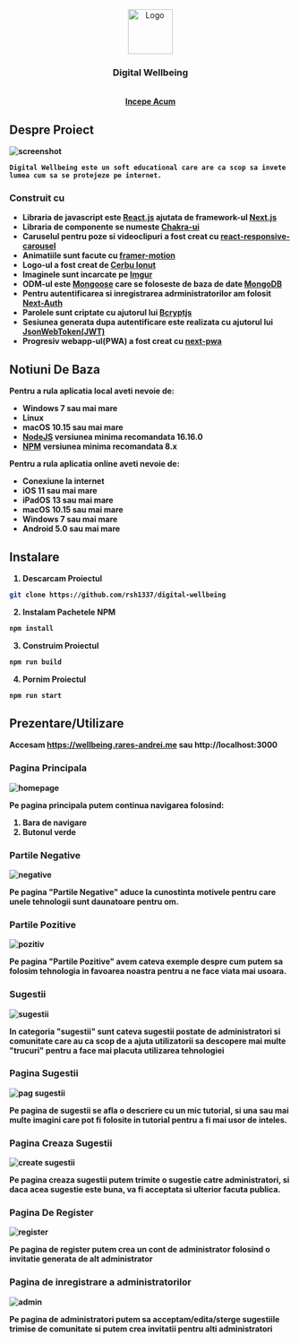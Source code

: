 <div align="center">
  <a href="https://github.com/rsh1337/digital-wellbeing">
    <img src="readme/logo.png" alt="Logo" width="80" height="80">
  </a>
    <h3 align="center">Digital Wellbeing</h3>

  <p align="center">
    <br />
    <a href="https://wellbeing.rares-andrei.me"><strong>Incepe Acum<strong><a>
  </p>
</div>

## Despre Proiect

<img src="readme/homepage.png" alt="screenshot">

    Digital Wellbeing este un soft educational care are ca scop sa invete lumea cum sa se protejeze pe internet.

### Construit cu

* Libraria de javascript este [React.js](https://reactjs.org/docs/getting-started.html) ajutata de framework-ul [Next.js](https://nextjs.org/docs)
* Libraria de componente se numeste [Chakra-ui](https://chakra-ui.com/getting-started)
* Caruselul pentru poze si videoclipuri a fost creat cu [react-responsive-carousel](https://react-responsive-carousel.js.org)
* Animatiile sunt facute cu [framer-motion](https://www.framer.com/motion/)
* Logo-ul a fost creat de [Cerbu Ionut](https://www.instagram.com/oshikv_/)
* Imaginele sunt incarcate pe [Imgur](https://imgur.com)
* ODM-ul este [Mongoose](https://mongoosejs.com/docs/guide.html) care se foloseste de baza de date [MongoDB](https://www.mongodb.com)
* Pentru autentificarea si inregistrarea adrministratorilor am folosit [Next-Auth](https://next-auth.js.org/getting-started/example)
* Parolele sunt criptate cu ajutorul lui [Bcryptjs](https://www.npmjs.com/package/bcryptjs)
* Sesiunea generata dupa autentificare este realizata cu ajutorul lui [JsonWebToken(JWT)](http://jwt.io)
* Progresiv webapp-ul(PWA) a fost creat cu [next-pwa](https://www.npmjs.com/package/next-pwa)

## Notiuni De Baza

Pentru a rula aplicatia local aveti nevoie de:
* Windows 7 sau mai mare
* Linux
* macOS 10.15 sau mai mare
* [NodeJS](https://nodejs.org) versiunea minima recomandata 16.16.0
* [NPM](https://www.npmjs.com) versiunea minima recomandata 8.x

Pentru a rula aplicatia online aveti nevoie de:
* Conexiune la internet
* iOS 11 sau mai mare
* iPadOS 13 sau mai mare
* macOS 10.15 sau mai mare
* Windows 7 sau mai mare
* Android 5.0 sau mai mare

## Instalare

1. Descarcam Proiectul
```sh
git clone https://github.com/rsh1337/digital-wellbeing
```
2. Instalam Pachetele NPM
```sh
npm install
```
3. Construim Proiectul
```sh
npm run build
```
4. Pornim Proiectul
```sh
npm run start
```

## Prezentare/Utilizare

Accesam https://wellbeing.rares-andrei.me sau http://localhost:3000

### Pagina Principala

<img src="readme/homepage.png" alt="homepage"/>

Pe pagina principala putem continua navigarea folosind:
1. Bara de navigare
2. Butonul verde

### Partile Negative

<img src="readme/negative.png" alt="negative" />

Pe pagina "Partile Negative" aduce la cunostinta motivele pentru care unele tehnologii sunt daunatoare pentru om.

### Partile Pozitive

<img src="readme/pozitive.png" alt="pozitiv"/>

Pe pagina "Partile Pozitive" avem cateva exemple despre cum putem sa folosim tehnologia in favoarea noastra pentru a ne face viata mai usoara.

### Sugestii

<img src="readme/sugestii.png" alt="sugestii"/>

In categoria "sugestii" sunt cateva sugestii postate de administratori si comunitate care au ca scop de a ajuta utilizatorii sa descopere mai multe "trucuri" pentru a face mai placuta utilizarea tehnologiei

### Pagina Sugestii

<img src="readme/sugestii_pag.png" alt="pag sugestii"/>

Pe pagina de sugestii se afla o descriere cu un mic tutorial, si una sau mai multe imagini care pot fi folosite in tutorial pentru a fi mai usor de inteles.

### Pagina Creaza Sugestii

<img src="readme/sugestii_create.png" alt="create sugestii"/>

Pe pagina creaza sugestii putem trimite o sugestie catre administratori, si daca acea sugestie este buna, va fi acceptata si ulterior facuta publica.

### Pagina De Register

<img src="readme/register.png" alt="register"/>

Pe pagina de register putem crea un cont de administrator folosind o invitatie generata de alt administrator

### Pagina de inregistrare a administratorilor

<img src="readme/admin.png" alt="admin"/>

Pe pagina de administratori putem sa acceptam/edita/sterge sugestiile trimise de comunitate si putem crea invitatii pentru alti administratori